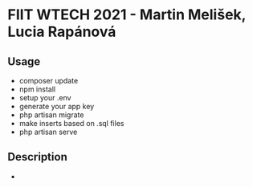# FIIT WTECH 2021 - Martin Melišek, Lucia Rapánová

## Usage
- composer update
- npm install
- setup your .env
- generate your app key
- php artisan migrate
- make inserts based on .sql files
- php artisan serve

## Description
-
